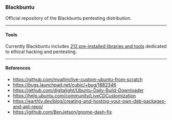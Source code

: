### Blackbuntu

Official repository of the Blackbuntu pentesting distribution.

* * *

#### Tools

Currently Blackbuntu includes [212 pre-installed libraries and tools](https://github.com/neoslab/blackbuntu/blob/main/TOOLS.md) dedicated to ethical hacking and pentesting.

* * *

#### References

- https://github.com/mvallim/live-custom-ubuntu-from-scratch
- https://bugs.launchpad.net/cubic/+bug/1882346
- https://github.com/digitalight/Ubuntu-Daily-Build-Downloader
- https://help.ubuntu.com/community/LiveCDCustomization
- https://earthly.dev/blog/creating-and-hosting-your-own-deb-packages-and-apt-repo/
- https://github.com/BenJetson/gnome-dash-fix
